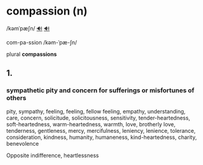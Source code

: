 # compassion (n)

/kəmˈpæʃn/ [🔊](https://www.oxfordlearnersdictionaries.com/media/english/uk_pron/c/com/compa/compassion__gb_1.mp3) [🔊](https://www.oxfordlearnersdictionaries.com/media/english/us_pron/c/com/compa/compassion__us_1.mp3)

com-pa-ssion /kəm-ˈpæ-ʃn/

plural **compassions**

## 1.

### sympathetic pity and concern for sufferings or misfortunes of others

pity, sympathy, feeling, feeling, fellow feeling, empathy, understanding, care, concern, solicitude, solicitousness, sensitivity, tender-heartedness, soft-heartedness, warm-heartedness, warmth, love, brotherly love, tenderness, gentleness, mercy, mercifulness, leniency, lenience, tolerance, consideration, kindness, humanity, humaneness, kind-heartedness, charity, benevolence

Opposite indifference, heartlessness